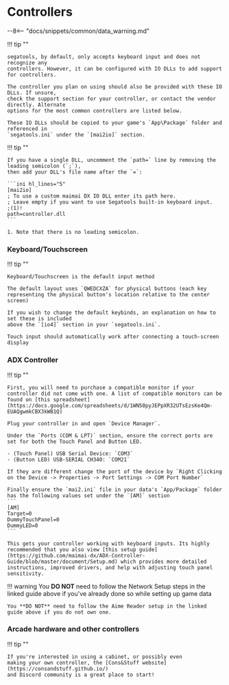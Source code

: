 # Controllers

--8<-- "docs/snippets/common/data_warning.md"

!!! tip ""

    segatools, by default, only accepts keyboard input and does not recognize any
    controllers. However, it can be configured with IO DLLs to add support for controllers.

    The controller you plan on using should also be provided with these IO DLLs. If unsure,
    check the support section for your controller, or contact the vendor directly. Alternate
    options for the most common controllers are listed below.

    These IO DLLs should be copied to your game's `App\Package` folder and referenced in
    `segatools.ini` under the `[mai2io]` section.

!!! tip ""

    If you have a single DLL, uncomment the `path=` line by removing the leading semicolon (`;`),
    then add your DLL's file name after the `=`:

    ```ini hl_lines="5"
    [mai2io]
    ; To use a custom maimai DX IO DLL enter its path here.
    ; Leave empty if you want to use Segatools built-in keyboard input.
    ;(1)!
    path=controller.dll
    ```

    1. Note that there is no leading semicolon.

### Keyboard/Touchscreen

!!! tip ""

    Keyboard/Touchscreen is the default input method

    The default layout uses `QWEDCXZA` for physical buttons (each key representing the physical button's location relative to the center screen)

    If you wish to change the default keybinds, an explanation on how to set these is included
    above the `[io4]` section in your `segatools.ini`.

    Touch input should automatically work after connecting a touch-screen display

### ADX Controller

!!! tip ""

    First, you will need to purchase a compatible monitor if your controller did not come with one. A list of compatible monitors can be found on [this spreadsheet](https://docs.google.com/spreadsheets/d/1WN50pyJEPpXR32UTsEzsKe4Qm-EUAQgwmkCBX3kWB1Q)

    Plug your controller in and open `Device Manager`.

    Under the `Ports (COM & LPT)` section, ensure the correct ports are set for both the Touch Panel and Button LED.

    - (Touch Panel) USB Serial Device: `COM3`
    - (Button LED) USB-SERIAL CH340: `COM21`

    If they are different change the port of the device by `Right Clicking on the Device -> Properties -> Port Settings -> COM Port Number`

    Finally ensure the `mai2.ini` file in your data's `App/Package` folder has the following values set under the `[AM]` section
    ```
    [AM]
    Target=0
    DummyTouchPanel=0
    DummyLED=0
    ```

    This gets your controller working with keyboard inputs. Its highly recommended that you also view [this setup guide](https://github.com/maimai-dx/ADX-Controller-Guide/blob/master/document/Setup.md) which provides more detailed instructions, improved drivers, and help with adjusting touch panel sensitivity.

!!! warning
    You **DO NOT** need to follow the Network Setup steps in the linked guide above if you've already done so while setting up game data

    You **DO NOT** need to follow the Aime Reader setup in the linked guide above if you do not own one.



### Arcade hardware and other controllers

!!! tip ""

    If you're interested in using a cabinet, or possibly even
    making your own controller, the [Cons&Stuff website](https://consandstuff.github.io/)
    and Discord community is a great place to start!
